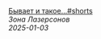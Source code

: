 <!--2025-01-03 10:00:35-->
<div class="yb">
  <a class="nodecor" href="/index.html?eda/byvaet_i_takoe_shorts">
    <img class="preview" data-videoid="ZJY5Bt3A6gE" src="https://i3.ytimg.com/vi/ZJY5Bt3A6gE/hqdefault.jpg" align="middle" alt="">
  </a>
  <div class="inlbl text">
    <a class="nodecor" href="/index.html?eda/byvaet_i_takoe_shorts">Бывает и такое...#shorts</a><br>
    <i class="smaller2">Зона Лазерсoнов</i><br>
    <i class="smaller3">2025-01-03</i>
  </div>
</div>
